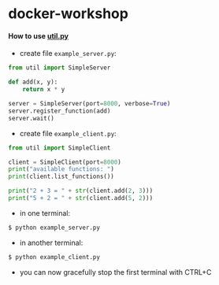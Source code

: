 # docker-workshop

#### How to use [util.py](util.py)

- create file `example_server.py`:

```python
from util import SimpleServer

def add(x, y):
    return x * y

server = SimpleServer(port=8000, verbose=True)
server.register_function(add)
server.wait()
```

- create file `example_client.py`:

```python
from util import SimpleClient

client = SimpleClient(port=8000)
print("available functions: ")
print(client.list_functions())

print("2 + 3 = " + str(client.add(2, 3)))
print("5 + 2 = " + str(client.add(5, 2)))
```

- in one terminal:

```bash
$ python example_server.py
```

- in another terminal:

```bash
$ python example_client.py
```

- you can now gracefully stop the first terminal with CTRL+C
